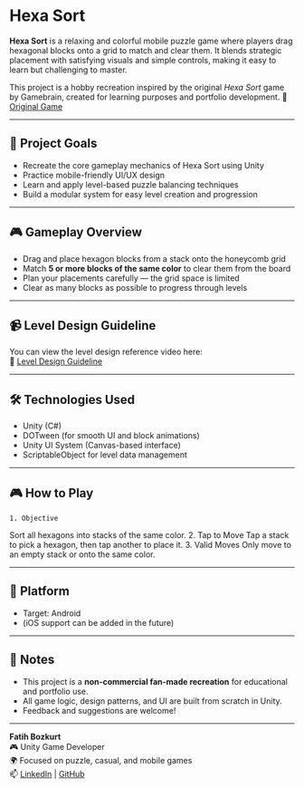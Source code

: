 # Hexa Sort

**Hexa Sort** is a relaxing and colorful mobile puzzle game where players drag hexagonal blocks onto a grid to match and clear them. It blends strategic placement with satisfying visuals and simple controls, making it easy to learn but challenging to master.

This project is a hobby recreation inspired by the original *Hexa Sort* game by Gamebrain, created for learning purposes and portfolio development.
📱 [Original Game](https://play.google.com/store/apps/details?id=com.gamebrain.hexasort&hl=en)

---

## 🎯 Project Goals

- Recreate the core gameplay mechanics of Hexa Sort using Unity
- Practice mobile-friendly UI/UX design
- Learn and apply level-based puzzle balancing techniques
- Build a modular system for easy level creation and progression

---

## 🎮 Gameplay Overview

- Drag and place hexagon blocks from a stack onto the honeycomb grid
- Match **5 or more blocks of the same color** to clear them from the board
- Plan your placements carefully — the grid space is limited
- Clear as many blocks as possible to progress through levels

---

## 📹 Level Design Guideline

You can view the level design reference video here:  
🔗 [Level Design Guideline](https://drive.google.com/file/d/1Gwqb3EKX7Lvkp3KALmKYV2aNkzxT6Y5E/view?usp=sharing)

---

## 🛠️ Technologies Used

- Unity (C#)
- DOTween (for smooth UI and block animations)
- Unity UI System (Canvas-based interface)
- ScriptableObject for level data management

---

## 🎮 How to Play

    1. Objective
Sort all hexagons into stacks of the same color.
	2.	Tap to Move
Tap a stack to pick a hexagon, then tap another to place it.
	3.	Valid Moves
Only move to an empty stack or onto the same color.


---

## 📱 Platform

- Target: Android
- (iOS support can be added in the future)
---
## 📌 Notes

- This project is a **non-commercial fan-made recreation** for educational and portfolio use.
- All game logic, design patterns, and UI are built from scratch in Unity.
- Feedback and suggestions are welcome!

---

**Fatih Bozkurt**  
🎮 Unity Game Developer  
🌍 Focused on puzzle, casual, and mobile games  
📫 [LinkedIn](https://www.linkedin.com/in/fatih-bozkurt-9bb915212) | [GitHub](https://github.com/fatihhbozkurtt)
